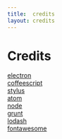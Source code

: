 ```yaml
---
title:  credits
layout: credits
---
```


# Credits

[electron](http://electron.atom.io/)<br>
[coffeescript](http://coffeescript.org/)<br>
[stylus](http://learnboost.github.io/stylus/)<br>
[atom](https://atom.io/)<br>
[node](http://nodejs.org/)<br>
[grunt](http://gruntjs.com/)<br>
[lodash](https://lodash.com/)<br>
[fontawesome](https://fortawesome.github.io/Font-Awesome/)
